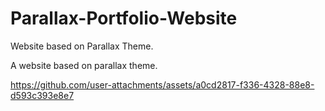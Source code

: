 # Parallax-Portfolio-Website
Website based on Parallax Theme.

A website based on parallax theme.


https://github.com/user-attachments/assets/a0cd2817-f336-4328-88e8-d593c393e8e7

